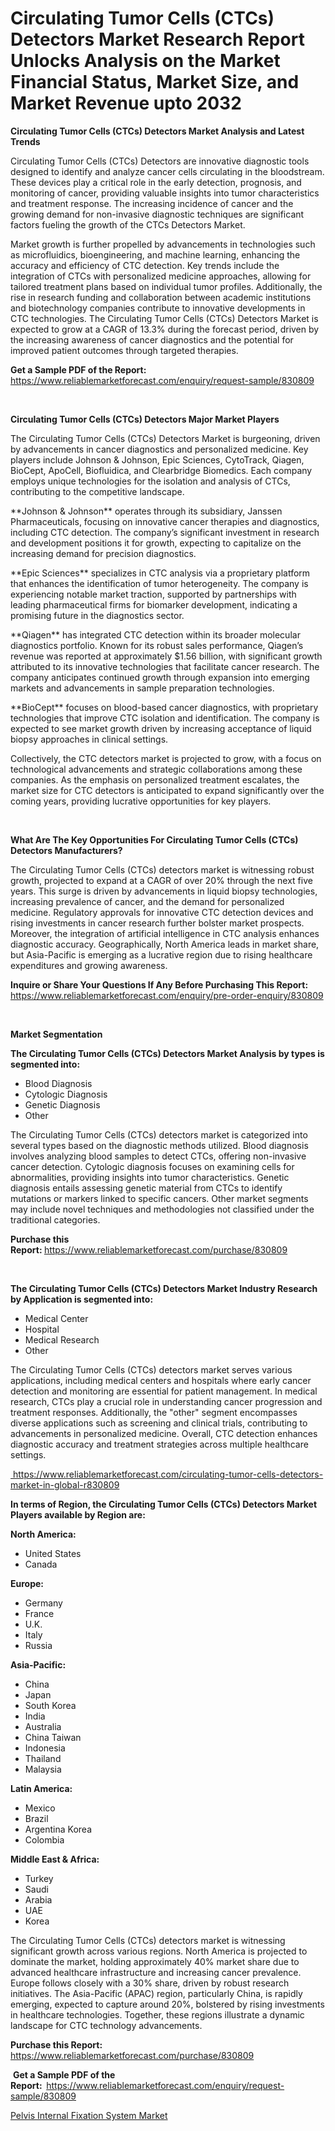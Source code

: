 <p><h1>Circulating Tumor Cells (CTCs) Detectors Market Research Report Unlocks Analysis on the Market Financial Status, Market Size, and Market Revenue upto 2032</h1></p><p><strong>Circulating Tumor Cells (CTCs) Detectors Market Analysis and Latest Trends</strong></p>
<p><p>Circulating Tumor Cells (CTCs) Detectors are innovative diagnostic tools designed to identify and analyze cancer cells circulating in the bloodstream. These devices play a critical role in the early detection, prognosis, and monitoring of cancer, providing valuable insights into tumor characteristics and treatment response. The increasing incidence of cancer and the growing demand for non-invasive diagnostic techniques are significant factors fueling the growth of the CTCs Detectors Market.</p><p>Market growth is further propelled by advancements in technologies such as microfluidics, bioengineering, and machine learning, enhancing the accuracy and efficiency of CTC detection. Key trends include the integration of CTCs with personalized medicine approaches, allowing for tailored treatment plans based on individual tumor profiles. Additionally, the rise in research funding and collaboration between academic institutions and biotechnology companies contribute to innovative developments in CTC technologies. The Circulating Tumor Cells (CTCs) Detectors Market is expected to grow at a CAGR of 13.3% during the forecast period, driven by the increasing awareness of cancer diagnostics and the potential for improved patient outcomes through targeted therapies.</p></p>
<p><strong>Get a Sample PDF of the Report:&nbsp;</strong> <a href="https://www.reliablemarketforecast.com/enquiry/request-sample/830809?utm_campaign=2481&utm_medium=2&utm_source=Github&utm_content=ia&utm_term=04032025&utm_id=circulating-tumor-cells-ctcs-detectors">https://www.reliablemarketforecast.com/enquiry/request-sample/830809</a></p>
<p>&nbsp;</p>
<p><strong>Circulating Tumor Cells (CTCs) Detectors Major Market Players</strong></p>
<p><p>The Circulating Tumor Cells (CTCs) Detectors Market is burgeoning, driven by advancements in cancer diagnostics and personalized medicine. Key players include Johnson & Johnson, Epic Sciences, CytoTrack, Qiagen, BioCept, ApoCell, Biofluidica, and Clearbridge Biomedics. Each company employs unique technologies for the isolation and analysis of CTCs, contributing to the competitive landscape.</p><p>**Johnson & Johnson** operates through its subsidiary, Janssen Pharmaceuticals, focusing on innovative cancer therapies and diagnostics, including CTC detection. The company’s significant investment in research and development positions it for growth, expecting to capitalize on the increasing demand for precision diagnostics.</p><p>**Epic Sciences** specializes in CTC analysis via a proprietary platform that enhances the identification of tumor heterogeneity. The company is experiencing notable market traction, supported by partnerships with leading pharmaceutical firms for biomarker development, indicating a promising future in the diagnostics sector.</p><p>**Qiagen** has integrated CTC detection within its broader molecular diagnostics portfolio. Known for its robust sales performance, Qiagen’s revenue was reported at approximately $1.56 billion, with significant growth attributed to its innovative technologies that facilitate cancer research. The company anticipates continued growth through expansion into emerging markets and advancements in sample preparation technologies.</p><p>**BioCept** focuses on blood-based cancer diagnostics, with proprietary technologies that improve CTC isolation and identification. The company is expected to see market growth driven by increasing acceptance of liquid biopsy approaches in clinical settings.</p><p>Collectively, the CTC detectors market is projected to grow, with a focus on technological advancements and strategic collaborations among these companies. As the emphasis on personalized treatment escalates, the market size for CTC detectors is anticipated to expand significantly over the coming years, providing lucrative opportunities for key players.</p></p>
<p>&nbsp;</p>
<p><strong>What Are The Key Opportunities For Circulating Tumor Cells (CTCs) Detectors Manufacturers?</strong></p>
<p><p>The Circulating Tumor Cells (CTCs) detectors market is witnessing robust growth, projected to expand at a CAGR of over 20% through the next five years. This surge is driven by advancements in liquid biopsy technologies, increasing prevalence of cancer, and the demand for personalized medicine. Regulatory approvals for innovative CTC detection devices and rising investments in cancer research further bolster market prospects. Moreover, the integration of artificial intelligence in CTC analysis enhances diagnostic accuracy. Geographically, North America leads in market share, but Asia-Pacific is emerging as a lucrative region due to rising healthcare expenditures and growing awareness.</p></p>
<p><strong>Inquire or Share Your Questions If Any Before Purchasing This Report:</strong> <a href="https://www.reliablemarketforecast.com/enquiry/pre-order-enquiry/830809?utm_campaign=2481&utm_medium=2&utm_source=Github&utm_content=ia&utm_term=04032025&utm_id=circulating-tumor-cells-ctcs-detectors">https://www.reliablemarketforecast.com/enquiry/pre-order-enquiry/830809</a></p>
<p>&nbsp;</p>
<p><strong>Market Segmentation</strong></p>
<p><strong>The Circulating Tumor Cells (CTCs) Detectors Market Analysis by types is segmented into:</strong></p>
<p><ul><li>Blood Diagnosis</li><li>Cytologic Diagnosis</li><li>Genetic Diagnosis</li><li>Other</li></ul></p>
<p><p>The Circulating Tumor Cells (CTCs) detectors market is categorized into several types based on the diagnostic methods utilized. Blood diagnosis involves analyzing blood samples to detect CTCs, offering non-invasive cancer detection. Cytologic diagnosis focuses on examining cells for abnormalities, providing insights into tumor characteristics. Genetic diagnosis entails assessing genetic material from CTCs to identify mutations or markers linked to specific cancers. Other market segments may include novel techniques and methodologies not classified under the traditional categories.</p></p>
<p><strong>Purchase this Report:&nbsp;</strong><a href="https://www.reliablemarketforecast.com/purchase/830809?utm_campaign=2481&utm_medium=2&utm_source=Github&utm_content=ia&utm_term=04032025&utm_id=circulating-tumor-cells-ctcs-detectors">https://www.reliablemarketforecast.com/purchase/830809</a></p>
<p>&nbsp;</p>
<p><strong>The Circulating Tumor Cells (CTCs) Detectors Market Industry Research by Application is segmented into:</strong></p>
<p><ul><li>Medical Center</li><li>Hospital</li><li>Medical Research</li><li>Other</li></ul></p>
<p><p>The Circulating Tumor Cells (CTCs) detectors market serves various applications, including medical centers and hospitals where early cancer detection and monitoring are essential for patient management. In medical research, CTCs play a crucial role in understanding cancer progression and treatment responses. Additionally, the "other" segment encompasses diverse applications such as screening and clinical trials, contributing to advancements in personalized medicine. Overall, CTC detection enhances diagnostic accuracy and treatment strategies across multiple healthcare settings.</p></p>
<p><a href="https://www.reliablemarketforecast.com/circulating-tumor-cells-detectors-market-in-global-r830809?utm_campaign=2481&utm_medium=2&utm_source=Github&utm_content=ia&utm_term=04032025&utm_id=circulating-tumor-cells-ctcs-detectors">&nbsp;https://www.reliablemarketforecast.com/circulating-tumor-cells-detectors-market-in-global-r830809</a></p>
<p><strong>In terms of Region, the Circulating Tumor Cells (CTCs) Detectors Market Players available by Region are:</strong></p>
<p>
    <p> <strong> North America: </strong>
        <ul>
            <li>United States</li>
            <li>Canada</li>
        </ul>
        </p> 
    <p> <strong> Europe: </strong>
        <ul>
            <li>Germany</li>
            <li>France</li>
            <li>U.K.</li>
            <li>Italy</li>
            <li>Russia</li>
        </ul>
        </p> 
    <p> <strong> Asia-Pacific: </strong>
        <ul>
            <li>China</li>
            <li>Japan</li>
            <li>South Korea</li>
            <li>India</li>
            <li>Australia</li>
            <li>China Taiwan</li>
            <li>Indonesia</li>
            <li>Thailand</li>
            <li>Malaysia</li>
        </ul>
        </p> 
    <p> <strong> Latin America: </strong>
        <ul>
            <li>Mexico</li>
            <li>Brazil</li>
            <li>Argentina Korea</li>
            <li>Colombia</li>
        </ul>
        </p> 
    <p> <strong> Middle East & Africa: </strong>
        <ul>
            <li>Turkey</li>
            <li>Saudi</li>
            <li>Arabia</li>
            <li>UAE</li>
            <li>Korea</li>
        </ul>
    </p>
    </p>
<p><p>The Circulating Tumor Cells (CTCs) detectors market is witnessing significant growth across various regions. North America is projected to dominate the market, holding approximately 40% market share due to advanced healthcare infrastructure and increasing cancer prevalence. Europe follows closely with a 30% share, driven by robust research initiatives. The Asia-Pacific (APAC) region, particularly China, is rapidly emerging, expected to capture around 20%, bolstered by rising investments in healthcare technologies. Together, these regions illustrate a dynamic landscape for CTC technology advancements.</p></p>
<p><strong>Purchase this Report: </strong><a href="https://www.reliablemarketforecast.com/purchase/830809?utm_campaign=2481&utm_medium=2&utm_source=Github&utm_content=ia&utm_term=04032025&utm_id=circulating-tumor-cells-ctcs-detectors">https://www.reliablemarketforecast.com/purchase/830809</a></p>
<p>&nbsp;<strong>Get a Sample PDF of the Report:&nbsp;&nbsp;</strong><a href="https://www.reliablemarketforecast.com/enquiry/request-sample/830809?utm_campaign=2481&utm_medium=2&utm_source=Github&utm_content=ia&utm_term=04032025&utm_id=circulating-tumor-cells-ctcs-detectors">https://www.reliablemarketforecast.com/enquiry/request-sample/830809</a></p>
<p><strong></strong></p>
<p><p><a href="https://github.com/maclarensidney/Market-Research-Report-List-1/blob/main/pelvis-internal-fixation-system-market.md?utm_campaign=2481&utm_medium=2&utm_source=Github&utm_content=ia&utm_term=04032025&utm_id=circulating-tumor-cells-ctcs-detectors">Pelvis Internal Fixation System Market</a></p></p>